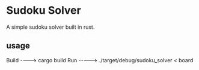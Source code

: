 # Sudoku Solver
A simple sudoku solver built in rust. 

## usage 
Build ----> cargo build
Run -----> ./target/debug/sudoku_solver < board


